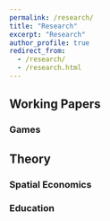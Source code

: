 ```yaml
---
permalink: /research/
title: "Research"
excerpt: "Research"
author_profile: true
redirect_from: 
  - /research/
  - /research.html
---
```


## Working Papers

### Games

## Theory

### Spatial Economics

### Education
